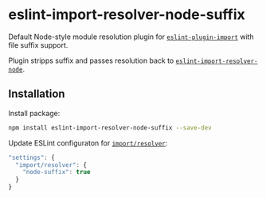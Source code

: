 # eslint-import-resolver-node-suffix

Default Node-style module resolution plugin for [`eslint-plugin-import`](https://www.npmjs.com/package/eslint-plugin-import) with file suffix support.

Plugin stripps suffix and passes resolution back to [`eslint-import-resolver-node`](https://www.npmjs.com/package/eslint-import-resolver-node).

## Installation

Install package:

```sh
npm install eslint-import-resolver-node-suffix --save-dev
```

Update ESLint configuraton for [`import/resolver`](https://github.com/import-js/eslint-plugin-import/tree/main#resolvers):

```js
"settings": {
  "import/resolver": {
    "node-suffix": true
  }
}
```
